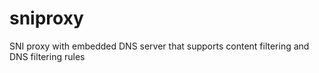 # sniproxy
SNI proxy with embedded DNS server that supports content filtering and DNS filtering rules
